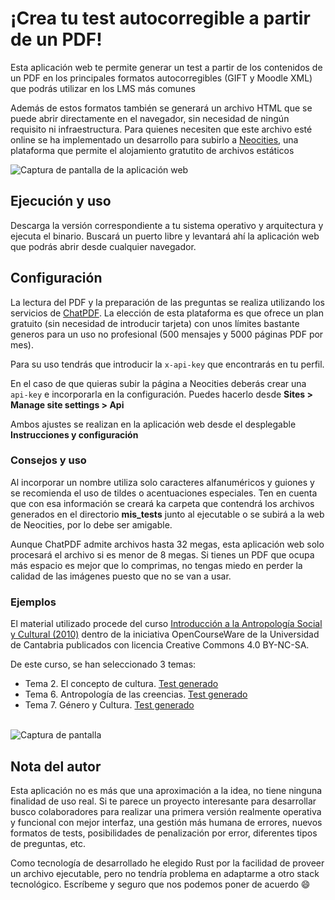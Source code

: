# ¡Crea tu test autocorregible a partir de un PDF!
Esta aplicación web te permite generar un test a partir de los contenidos de un PDF en los principales formatos autocorregibles (GIFT y Moodle XML) que podrás utilizar en los LMS más comunes

Además de estos formatos también se generará un archivo HTML que se puede abrir directamente en el navegador, sin necesidad de ningún requisito ni infraestructura. Para quienes necesiten que este archivo esté online se ha implementado un desarrollo para subirlo a <a href="https://neocities.org/" target="_blank">Neocities</a>, una plataforma que permite el alojamiento gratutito de archivos estáticos

<img src="https://i.imgur.com/4GufYkn.png" alt="Captura de pantalla de la aplicación web">

## Ejecución y uso
Descarga la versión correspondiente a tu sistema operativo y arquitectura y ejecuta el binario. Buscará un puerto libre y levantará ahí la aplicación web que podrás abrir desde cualquier navegador.

## Configuración
La lectura del PDF y la preparación de las preguntas se realiza utilizando los servicios de <a href="https://www.chatpdf.com" target="_blank">ChatPDF</a>. La elección de esta plataforma es que ofrece un plan gratuito (sin necesidad de introducir tarjeta) con unos límites bastante generos para un uso no profesional (500 mensajes y 5000 páginas PDF por mes).

Para su uso tendrás que introducir la <code>x-api-key</code> que encontrarás en tu perfil.

En el caso de que quieras subir la página a Neocities deberás crear una <code>api-key</code> e incorporarla en la configuración. Puedes hacerlo desde **Sites > Manage site settings > Api**

Ambos ajustes se realizan en la aplicación web desde el desplegable **Instrucciones y configuración**

### Consejos y uso
Al incorporar un nombre utiliza solo caracteres alfanuméricos y guiones y se recomienda el uso de tildes o acentuaciones especiales. Ten en cuenta que con esa información se creará ka carpeta que contendrá los archivos generados en el directorio <strong>mis_tests</strong> junto al ejecutable o se subirá a la web de Neocities, por lo debe ser amigable.

Aunque ChatPDF admite archivos hasta 32 megas, esta aplicación web solo procesará el archivo si es menor de 8 megas. Si tienes un PDF que ocupa más espacio es mejor que lo comprimas, no tengas miedo en perder la calidad de las imágenes puesto que no se van a usar.

### Ejemplos
El material utilizado procede del curso <a href="https://ocw.unican.es/course/view.php?id=11" target="_blank">Introducción a la Antropología Social y Cultural (2010)</a> dentro de la iniciativa OpenCourseWare de la Universidad de Cantabria publicados con licencia Creative Commons 4.0 BY-NC-SA.

De este curso, se han seleccionado 3 temas:
- Tema 2. El concepto de cultura. <a href="https://antikorps13.neocities.org/concepto_cultura" target="_blank">Test generado</a>
- Tema 6. Antropología de las creencias. <a href="https://antikorps13.neocities.org/creencias" target="_blank">Test generado</a>
- Tema 7. Género y Cultura. <a href="https://antikorps13.neocities.org/genero_cultura">Test generado</a>	
  

<img src="https://i.imgur.com/AtkKH1p.png" alt="Captura de pantalla">

## Nota del autor
Esta aplicación no es más que una aproximación a la idea, no tiene ninguna finalidad de uso real. Si te parece un proyecto interesante para desarrollar busco colaboradores para realizar una primera versión realmente operativa y funcional con mejor interfaz, una gestión más humana de errores, nuevos formatos de tests, posibilidades de penalización por error, diferentes tipos de preguntas, etc. 

Como tecnología de desarrollado he elegido Rust por la facilidad de proveer un archivo ejecutable, pero no tendría problema en adaptarme a otro stack tecnológico. Escríbeme y seguro que nos podemos poner de acuerdo 😄 
